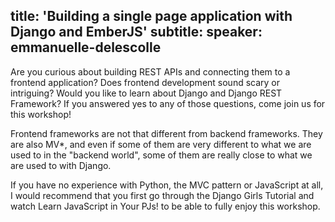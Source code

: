 title: 'Building a single page application with Django and EmberJS'
subtitle:
speaker: emmanuelle-delescolle
---
Are you curious about building REST APIs and connecting them to a frontend application?
Does frontend development sound scary or intriguing?
Would you like to learn about Django and Django REST Framework?
If you answered yes to any of those questions, come join us for this workshop!

Frontend frameworks are not that different from  backend frameworks. They are also MV*, and even if some of them are very different to what we are used to in the "backend world", some of them are really close to what we are used to with Django.

If you have no experience with Python, the MVC pattern or JavaScript at all, I would recommend that you first go through the Django Girls Tutorial  and watch Learn JavaScript in Your PJs!  to be able to fully enjoy this workshop. 